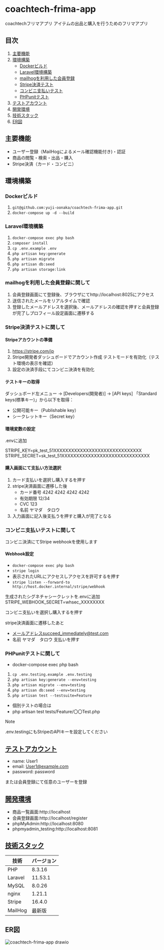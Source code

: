# coachtech-frima-app

coachtechフリマアプリ
アイテムの出品と購入を行うためのフリマアプリ

## 目次

1. [主要機能](#主要機能)
2. [環境構築](#環境構築)
   - [Dockerビルド](#dockerビルド)
   - [Laravel環境構築](#laravel環境構築)
   - [mailhogを利用した会員登録](#mailhogを利用した会員登録に関して)
   - [Stripe決済テスト](#stripe決済テストに関して)
   - [コンビニ支払いテスト](#コンビニ支払いテストに関して)
   - [PHPunitテスト](#phpunitテストに関して)
3. [テストアカウント](#テストアカウント)
4. [開発環境](#開発環境)
5. [技術スタック](#技術スタック)
6. [ER図](#er図)

## 主要機能

- ユーザー登録（MailHogによるメール確認機能付き)・認証
- 商品の閲覧・検索・出品・購入
- Stripe決済（カード・コンビニ）


## 環境構築
### Dockerビルド
1. `git@github.com:yuji-oonaka/coachtech-frima-app.git`
2. `docker-compose up -d --build`

### Laravel環境構築
1. `docker-compose exec php bash`
2. `composer install`
3. `cp .env.example .env`
4. `php artisan key:generate`
5. `php artisan migrate`
6. `php artisan db:seed`
7. `php artisan storage:link`

### mailhogを利用した会員登録に関して

1. 会員登録画面にて登録後、ブラウザにてhttp://localhost:8025にアクセス
2. 送信されたメールをリアルタイムで確認
3. 登録したメールアドレスを選択後、メールアドレスの確認を押すと会員登録が完了しプロフィール設定画面に遷移する

### Stripe決済テストに関して

#### Stripeアカウントの準備

1. https://stripe.com/jp
2. Stripe開発者ダッシュボードでアカウント作成 テストモードを有効化（テスト環境の表示を確認）
3. 設定の決済手段にてコンビニ決済を有効化

#### テストキーの取得

ダッシュボード左メニュー → [Developers(開発者)] → [API keys] 「Standard keys(標準キー)」から以下を取得：
- 公開可能キー（Publishable key）
- シークレットキー（Secret key）

#### 環境変数の設定

.envに追加

STRIPE_KEY=pk_test_51XXXXXXXXXXXXXXXXXXXXXXXXXXXXXX  
STRIPE_SECRET=sk_test_51XXXXXXXXXXXXXXXXXXXXXXXXXXXXXX

#### 購入画面にて支払い方法選択

1. カード支払いを選択し購入するを押す
2. stripe決済画面に遷移した後
   - カード番号 4242 4242 4242 4242
   - 有効期限 12/34
   - CVC 123
   - 名前 ヤマダ　タロウ
3. 入力画面に記入後支払うを押すと購入が完了となる


### コンビニ支払いテストに関して

コンビニ決済にてStripe webhookを使用します

#### Webhook設定

- `docker-compose exec php bash`
- `stripe login`
- 表示されたURLにアクセスしアクセスを許可するを押す
- `stripe listen --forward-to http://host.docker.internal/stripe/webhook`

生成されたシグネチャシークレットを.envに追加  
STRIPE_WEBHOOK_SECRET=whsec_XXXXXXXX

コンビニ支払いを選択し購入するを押す

stripe決済画面に遷移したあと
- メールアドレスsucceed_immediately@test.com
- 名前 ヤマダ　タロウ
支払いを押す

### PHPunitテストに関して
- docker-compose exec php bash
1. `cp .env.testing.example .env.testing`
2. `php artisan key:generate --env=testing`
3. `php artisan migrate --env=testing`
4. `php artisan db:seed --env=testing`
5. `php artisan test --testsuite=Feature`

- 個別テストの場合は
- php artisan test tests/Feature/〇〇Test.php

> [!NOTE]
> .env.testingにもStripeのAPIキーを設定してください

## [テストアカウント](pplx://action/followup)

- name: User1
- email: User1@example.com
- password: password

または会員登録にて任意のユーザーを登録

## [開発環境](pplx://action/followup)

- 商品一覧画面:http://localhost
- 会員登録画面:http://localhost/register
- phpMyAdmin:http://localhost:8080
- phpmyadmin_testing:http://localhost:8081

## [技術スタック](pplx://action/followup)

| 技術 | バージョン |
|------|------------|
| PHP | 8.3.16 |
| Laravel | 11.53.1 |
| MySQL | 8.0.26 |
| nginx | 1.21.1 |
| Stripe | 16.4.0 |
| MailHog | 最新版 |

## ER図
![coachtech-frima-app drawio](https://github.com/user-attachments/assets/086152e8-ecf6-4e06-8306-1555ccbe8126)
